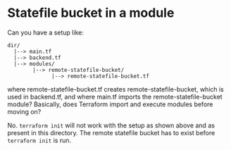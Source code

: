 # Statefile bucket in a module

Can you have a setup like:

```
dir/
  |--> main.tf
  |--> backend.tf
  |--> modules/
        |--> remote-statefile-bucket/
              |--> remote-statefile-bucket.tf
```

where remote-statefile-bucket.tf creates remote-statefile-bucket, which is used
in backend.tf, and where main.tf imports the remote-statefile-bucket module?
Basically, does Terraform import and execute modules before moving on?

No. `terraform init` will not work with the setup as shown above and as present
in this directory. The remote statefile bucket has to exist before
`terraform init` is run.

